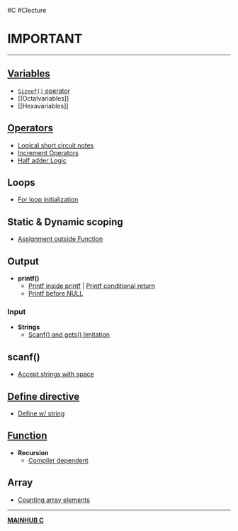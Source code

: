 #C #Clecture 
# IMPORTANT
---
## [Variables](Cvariables)
- [`Sizeof()` operator](Csizeofoperatorincrement.md)
- [[Octalvariables]]
- [[Hexavariables]]

## [Operators](Coperators)
- [Logical short circuit notes](Clogicalshort.md)
- [Increment Operators](Cincrementdecrement.md)
- [Half adder Logic](Chalfadderlogic.md)

## Loops
- [For loop initialization](Cforloopinitialization.md)

## Static & Dynamic scoping
- [Assignment outside Function](Cassignmentoutside.md)

## Output
- **printf()**
	- [Printf inside printf](Cprintftoprintf) | [Printf conditional return](Cprintfconditionalreturn.md)
	- [Printf before NULL](CPRINTFbeforenull.md)
### Input
- **Strings**
	- [Scanf() and gets() limitation](Cscanf&getslimit)

## scanf()
- [Accept strings with space](CSCANFstringwspace.md)


## [Define directive](Cdefine)
- [Define w/ string](Cdefinesimplified)

## [Function](Cfunction)
- **Recursion**
	- [Compiler dependent](Ccompilerdependent.md)

## Array
- [Counting array elements](Ccountingarrayelements.md)


---
**[MAINHUB C](C.md)**